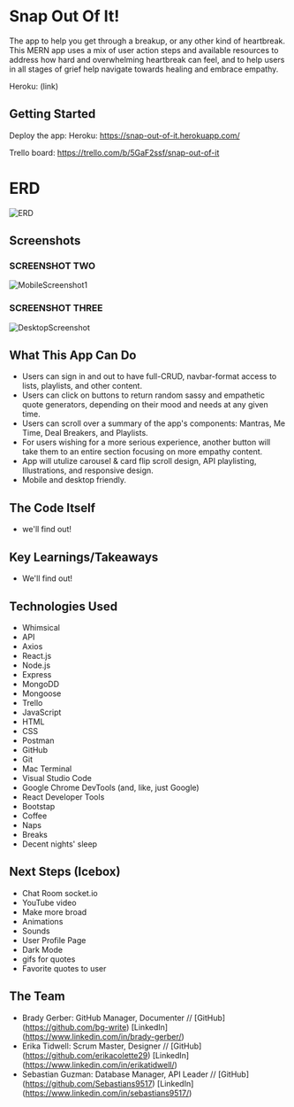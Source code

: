 # Snap Out Of It!

The app to help you get through a breakup, or any other kind of heartbreak. This MERN app uses a mix of user action steps and available resources to address how hard and overwhelming heartbreak can feel, and to help users in all stages of grief help navigate towards healing and embrace empathy.

Heroku: (link)

## Getting Started

Deploy the app: Heroku: https://snap-out-of-it.herokuapp.com/

Trello board: https://trello.com/b/5GaF2ssf/snap-out-of-it


# ERD

![ERD](public/images/erd.png)

## Screenshots


### SCREENSHOT TWO

![MobileScreenshot1](public/images/mobilescreenshot.png)

### SCREENSHOT THREE

![DesktopScreenshot](public/images/desktopscreenshot.png)

## What This App Can Do

- Users can sign in and out to have full-CRUD, navbar-format access to lists, playlists, and other content.
- Users can click on buttons to return random sassy and empathetic quote generators, depending on their mood and needs at any given time.
- Users can scroll over a summary of the app's components: Mantras, Me Time, Deal Breakers, and Playlists.
- For users wishing for a more serious experience, another button will take them to an entire section focusing on more empathy content.
- App will utulize carousel & card flip scroll design, API playlisting, Illustrations, and responsive design.
- Mobile and desktop friendly.

## The Code Itself

- we'll find out!

## Key Learnings/Takeaways

- We'll find out!

## Technologies Used

- Whimsical
- API
- Axios
- React.js
- Node.js
- Express
- MongoDD
- Mongoose
- Trello
- JavaScript
- HTML
- CSS
- Postman
- GitHub
- Git
- Mac Terminal
- Visual Studio Code
- Google Chrome DevTools (and, like, just Google)
- React Developer Tools
- Bootstap
- Coffee
- Naps
- Breaks
- Decent nights' sleep

## Next Steps (Icebox)

- Chat Room socket.io
- YouTube video
- Make more broad
- Animations
- Sounds
- User Profile Page
- Dark Mode
- gifs for quotes
- Favorite quotes to user

## The Team

- Brady Gerber: GitHub Manager, Documenter // [GitHub] (https://github.com/bg-write) [LinkedIn] (https://www.linkedin.com/in/brady-gerber/)
- Erika Tidwell: Scrum Master, Designer // [GitHub] (https://github.com/erikacolette29) [LinkedIn] (https://www.linkedin.com/in/erikatidwell/)
- Sebastian Guzman: Database Manager, API Leader // [GitHub] (https://github.com/Sebastians9517) [LinkedIn] (https://www.linkedin.com/in/sebastians9517/)
